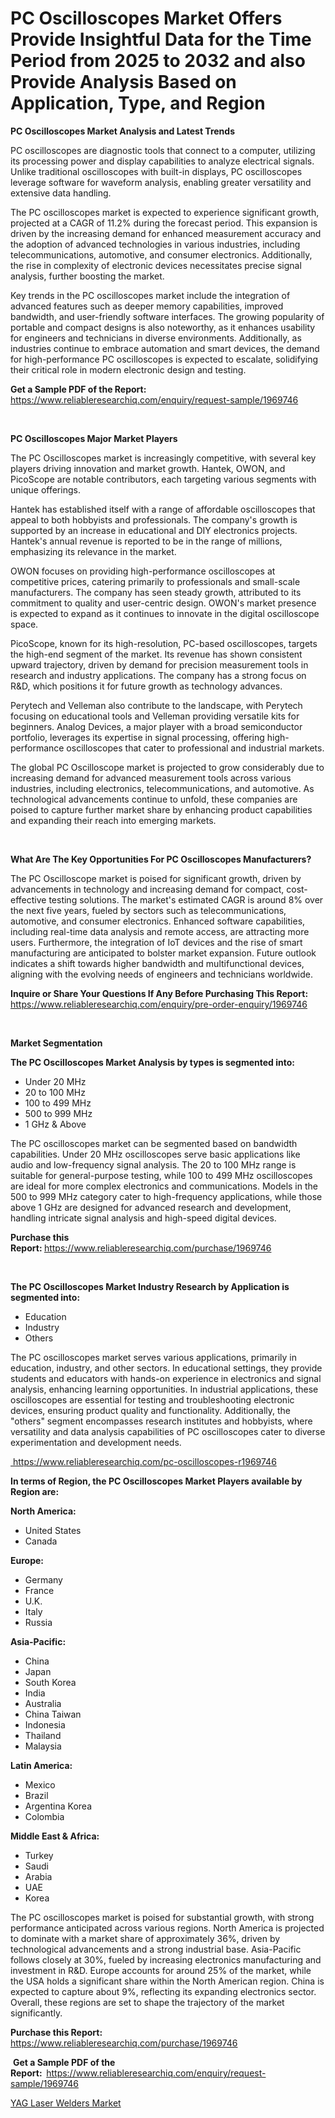 <p><h1>PC Oscilloscopes Market Offers Provide Insightful Data for the Time Period from 2025 to 2032 and also Provide Analysis Based on Application, Type, and Region</h1></p><p><strong>PC Oscilloscopes Market Analysis and Latest Trends</strong></p>
<p><p>PC oscilloscopes are diagnostic tools that connect to a computer, utilizing its processing power and display capabilities to analyze electrical signals. Unlike traditional oscilloscopes with built-in displays, PC oscilloscopes leverage software for waveform analysis, enabling greater versatility and extensive data handling.</p><p>The PC oscilloscopes market is expected to experience significant growth, projected at a CAGR of 11.2% during the forecast period. This expansion is driven by the increasing demand for enhanced measurement accuracy and the adoption of advanced technologies in various industries, including telecommunications, automotive, and consumer electronics. Additionally, the rise in complexity of electronic devices necessitates precise signal analysis, further boosting the market.</p><p>Key trends in the PC oscilloscopes market include the integration of advanced features such as deeper memory capabilities, improved bandwidth, and user-friendly software interfaces. The growing popularity of portable and compact designs is also noteworthy, as it enhances usability for engineers and technicians in diverse environments. Additionally, as industries continue to embrace automation and smart devices, the demand for high-performance PC oscilloscopes is expected to escalate, solidifying their critical role in modern electronic design and testing.</p></p>
<p><strong>Get a Sample PDF of the Report:&nbsp;</strong> <a href="https://www.reliableresearchiq.com/enquiry/request-sample/1969746?utm_campaign=3514&utm_medium=2&utm_source=Github&utm_content=ia&utm_term=10042025&utm_id=pc-oscilloscopes">https://www.reliableresearchiq.com/enquiry/request-sample/1969746</a></p>
<p>&nbsp;</p>
<p><strong>PC Oscilloscopes Major Market Players</strong></p>
<p><p>The PC Oscilloscopes market is increasingly competitive, with several key players driving innovation and market growth. Hantek, OWON, and PicoScope are notable contributors, each targeting various segments with unique offerings.</p><p>Hantek has established itself with a range of affordable oscilloscopes that appeal to both hobbyists and professionals. The company's growth is supported by an increase in educational and DIY electronics projects. Hantek's annual revenue is reported to be in the range of millions, emphasizing its relevance in the market.</p><p>OWON focuses on providing high-performance oscilloscopes at competitive prices, catering primarily to professionals and small-scale manufacturers. The company has seen steady growth, attributed to its commitment to quality and user-centric design. OWON's market presence is expected to expand as it continues to innovate in the digital oscilloscope space.</p><p>PicoScope, known for its high-resolution, PC-based oscilloscopes, targets the high-end segment of the market. Its revenue has shown consistent upward trajectory, driven by demand for precision measurement tools in research and industry applications. The company has a strong focus on R&D, which positions it for future growth as technology advances.</p><p>Perytech and Velleman also contribute to the landscape, with Perytech focusing on educational tools and Velleman providing versatile kits for beginners. Analog Devices, a major player with a broad semiconductor portfolio, leverages its expertise in signal processing, offering high-performance oscilloscopes that cater to professional and industrial markets.</p><p>The global PC Oscilloscope market is projected to grow considerably due to increasing demand for advanced measurement tools across various industries, including electronics, telecommunications, and automotive. As technological advancements continue to unfold, these companies are poised to capture further market share by enhancing product capabilities and expanding their reach into emerging markets.</p></p>
<p>&nbsp;</p>
<p><strong>What Are The Key Opportunities For PC Oscilloscopes Manufacturers?</strong></p>
<p><p>The PC Oscilloscope market is poised for significant growth, driven by advancements in technology and increasing demand for compact, cost-effective testing solutions. The market's estimated CAGR is around 8% over the next five years, fueled by sectors such as telecommunications, automotive, and consumer electronics. Enhanced software capabilities, including real-time data analysis and remote access, are attracting more users. Furthermore, the integration of IoT devices and the rise of smart manufacturing are anticipated to bolster market expansion. Future outlook indicates a shift towards higher bandwidth and multifunctional devices, aligning with the evolving needs of engineers and technicians worldwide.</p></p>
<p><strong>Inquire or Share Your Questions If Any Before Purchasing This Report:</strong> <a href="https://www.reliableresearchiq.com/enquiry/pre-order-enquiry/1969746?utm_campaign=3514&utm_medium=2&utm_source=Github&utm_content=ia&utm_term=10042025&utm_id=pc-oscilloscopes">https://www.reliableresearchiq.com/enquiry/pre-order-enquiry/1969746</a></p>
<p>&nbsp;</p>
<p><strong>Market Segmentation</strong></p>
<p><strong>The PC Oscilloscopes Market Analysis by types is segmented into:</strong></p>
<p><ul><li>Under 20 MHz</li><li>20 to 100 MHz</li><li>100 to 499 MHz</li><li>500 to 999 MHz</li><li>1 GHz & Above</li></ul></p>
<p><p>The PC oscilloscopes market can be segmented based on bandwidth capabilities. Under 20 MHz oscilloscopes serve basic applications like audio and low-frequency signal analysis. The 20 to 100 MHz range is suitable for general-purpose testing, while 100 to 499 MHz oscilloscopes are ideal for more complex electronics and communications. Models in the 500 to 999 MHz category cater to high-frequency applications, while those above 1 GHz are designed for advanced research and development, handling intricate signal analysis and high-speed digital devices.</p></p>
<p><strong>Purchase this Report:&nbsp;</strong><a href="https://www.reliableresearchiq.com/purchase/1969746?utm_campaign=3514&utm_medium=2&utm_source=Github&utm_content=ia&utm_term=10042025&utm_id=pc-oscilloscopes">https://www.reliableresearchiq.com/purchase/1969746</a></p>
<p>&nbsp;</p>
<p><strong>The PC Oscilloscopes Market Industry Research by Application is segmented into:</strong></p>
<p><ul><li>Education</li><li>Industry</li><li>Others</li></ul></p>
<p><p>The PC oscilloscopes market serves various applications, primarily in education, industry, and other sectors. In educational settings, they provide students and educators with hands-on experience in electronics and signal analysis, enhancing learning opportunities. In industrial applications, these oscilloscopes are essential for testing and troubleshooting electronic devices, ensuring product quality and functionality. Additionally, the "others" segment encompasses research institutes and hobbyists, where versatility and data analysis capabilities of PC oscilloscopes cater to diverse experimentation and development needs.</p></p>
<p><a href="https://www.reliableresearchiq.com/pc-oscilloscopes-r1969746?utm_campaign=3514&utm_medium=2&utm_source=Github&utm_content=ia&utm_term=10042025&utm_id=pc-oscilloscopes">&nbsp;https://www.reliableresearchiq.com/pc-oscilloscopes-r1969746</a></p>
<p><strong>In terms of Region, the PC Oscilloscopes Market Players available by Region are:</strong></p>
<p>
    <p> <strong> North America: </strong>
        <ul>
            <li>United States</li>
            <li>Canada</li>
        </ul>
        </p> 
    <p> <strong> Europe: </strong>
        <ul>
            <li>Germany</li>
            <li>France</li>
            <li>U.K.</li>
            <li>Italy</li>
            <li>Russia</li>
        </ul>
        </p> 
    <p> <strong> Asia-Pacific: </strong>
        <ul>
            <li>China</li>
            <li>Japan</li>
            <li>South Korea</li>
            <li>India</li>
            <li>Australia</li>
            <li>China Taiwan</li>
            <li>Indonesia</li>
            <li>Thailand</li>
            <li>Malaysia</li>
        </ul>
        </p> 
    <p> <strong> Latin America: </strong>
        <ul>
            <li>Mexico</li>
            <li>Brazil</li>
            <li>Argentina Korea</li>
            <li>Colombia</li>
        </ul>
        </p> 
    <p> <strong> Middle East & Africa: </strong>
        <ul>
            <li>Turkey</li>
            <li>Saudi</li>
            <li>Arabia</li>
            <li>UAE</li>
            <li>Korea</li>
        </ul>
    </p>
    </p>
<p><p>The PC oscilloscopes market is poised for substantial growth, with strong performance anticipated across various regions. North America is projected to dominate with a market share of approximately 36%, driven by technological advancements and a strong industrial base. Asia-Pacific follows closely at 30%, fueled by increasing electronics manufacturing and investment in R&D. Europe accounts for around 25% of the market, while the USA holds a significant share within the North American region. China is expected to capture about 9%, reflecting its expanding electronics sector. Overall, these regions are set to shape the trajectory of the market significantly.</p></p>
<p><strong>Purchase this Report: </strong><a href="https://www.reliableresearchiq.com/purchase/1969746?utm_campaign=3514&utm_medium=2&utm_source=Github&utm_content=ia&utm_term=10042025&utm_id=pc-oscilloscopes">https://www.reliableresearchiq.com/purchase/1969746</a></p>
<p>&nbsp;<strong>Get a Sample PDF of the Report:&nbsp;&nbsp;</strong><a href="https://www.reliableresearchiq.com/enquiry/request-sample/1969746?utm_campaign=3514&utm_medium=2&utm_source=Github&utm_content=ia&utm_term=10042025&utm_id=pc-oscilloscopes">https://www.reliableresearchiq.com/enquiry/request-sample/1969746</a></p>
<p><strong></strong></p>
<p><p><a href="https://github.com/akramisabtu/Market-Research-Report-List-1/blob/main/yag-laser-welders-market.md?utm_campaign=3514&utm_medium=2&utm_source=Github&utm_content=ia&utm_term=10042025&utm_id=pc-oscilloscopes">YAG Laser Welders Market</a></p></p>